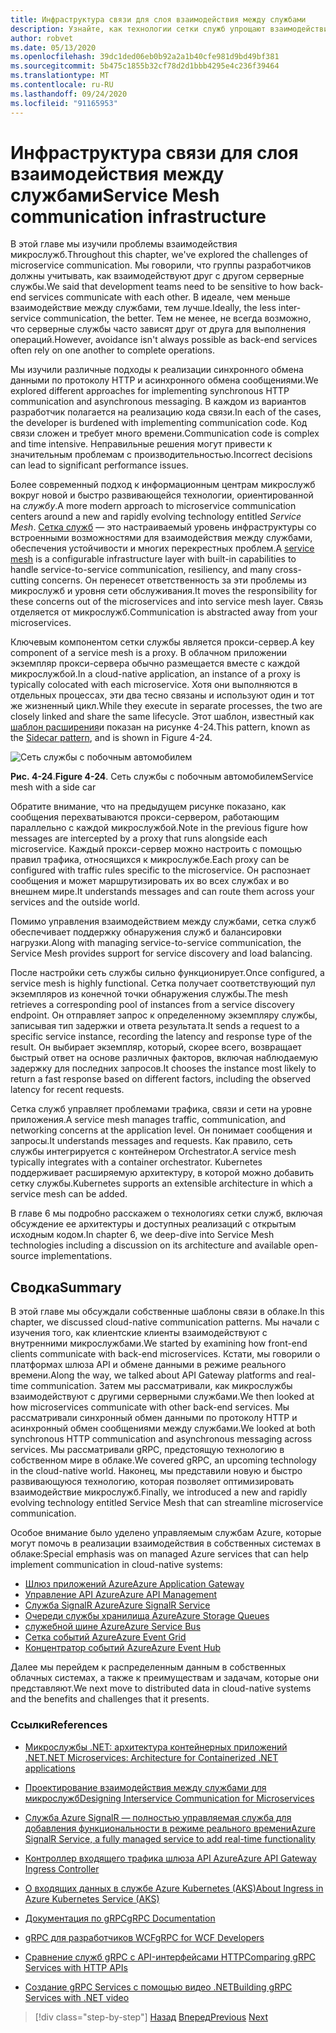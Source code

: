 ```yaml
---
title: Инфраструктура связи для слоя взаимодействия между службами
description: Узнайте, как технологии сетки служб упрощают взаимодействие с микрослужбами, встроенные в облако
author: robvet
ms.date: 05/13/2020
ms.openlocfilehash: 39dc1ded06eb0b92a2a1b40cfe981d9bd49bf381
ms.sourcegitcommit: 5b475c1855b32cf78d2d1bbb4295e4c236f39464
ms.translationtype: MT
ms.contentlocale: ru-RU
ms.lasthandoff: 09/24/2020
ms.locfileid: "91165953"
---
```

# <a name="service-mesh-communication-infrastructure"></a><span data-ttu-id="c547c-103">Инфраструктура связи для слоя взаимодействия между службами</span><span class="sxs-lookup"><span data-stu-id="c547c-103">Service Mesh communication infrastructure</span></span>

<span data-ttu-id="c547c-104">В этой главе мы изучили проблемы взаимодействия микрослужб.</span><span class="sxs-lookup"><span data-stu-id="c547c-104">Throughout this chapter, we've explored the challenges of microservice communication.</span></span> <span data-ttu-id="c547c-105">Мы говорили, что группы разработчиков должны учитывать, как взаимодействуют друг с другом серверные службы.</span><span class="sxs-lookup"><span data-stu-id="c547c-105">We said that development teams need to be sensitive to how back-end services communicate with each other.</span></span> <span data-ttu-id="c547c-106">В идеале, чем меньше взаимодействие между службами, тем лучше.</span><span class="sxs-lookup"><span data-stu-id="c547c-106">Ideally, the less inter-service communication, the better.</span></span> <span data-ttu-id="c547c-107">Тем не менее, не всегда возможно, что серверные службы часто зависят друг от друга для выполнения операций.</span><span class="sxs-lookup"><span data-stu-id="c547c-107">However, avoidance isn't always possible as back-end services often rely on one another to complete operations.</span></span>

<span data-ttu-id="c547c-108">Мы изучили различные подходы к реализации синхронного обмена данными по протоколу HTTP и асинхронного обмена сообщениями.</span><span class="sxs-lookup"><span data-stu-id="c547c-108">We explored different approaches for implementing synchronous HTTP communication and asynchronous messaging.</span></span> <span data-ttu-id="c547c-109">В каждом из вариантов разработчик полагается на реализацию кода связи.</span><span class="sxs-lookup"><span data-stu-id="c547c-109">In each of the cases, the developer is burdened with implementing communication code.</span></span> <span data-ttu-id="c547c-110">Код связи сложен и требует много времени.</span><span class="sxs-lookup"><span data-stu-id="c547c-110">Communication code is complex and time intensive.</span></span> <span data-ttu-id="c547c-111">Неправильные решения могут привести к значительным проблемам с производительностью.</span><span class="sxs-lookup"><span data-stu-id="c547c-111">Incorrect decisions can lead to significant performance issues.</span></span>

<span data-ttu-id="c547c-112">Более современный подход к информационным центрам микрослужб вокруг новой и быстро развивающейся технологии, ориентированной на *службу*.</span><span class="sxs-lookup"><span data-stu-id="c547c-112">A more modern approach to microservice communication centers around a new and rapidly evolving technology entitled *Service Mesh*.</span></span> <span data-ttu-id="c547c-113">[Сетка служб](https://www.nginx.com/blog/what-is-a-service-mesh/) — это настраиваемый уровень инфраструктуры со встроенными возможностями для взаимодействия между службами, обеспечения устойчивости и многих перекрестных проблем.</span><span class="sxs-lookup"><span data-stu-id="c547c-113">A [service mesh](https://www.nginx.com/blog/what-is-a-service-mesh/) is a configurable infrastructure layer with built-in capabilities to handle service-to-service communication, resiliency, and many cross-cutting concerns.</span></span> <span data-ttu-id="c547c-114">Он перенесет ответственность за эти проблемы из микрослужб и уровня сети обслуживания.</span><span class="sxs-lookup"><span data-stu-id="c547c-114">It moves the responsibility for these concerns out of the microservices and into service mesh layer.</span></span> <span data-ttu-id="c547c-115">Связь отделяется от микрослужб.</span><span class="sxs-lookup"><span data-stu-id="c547c-115">Communication is abstracted away from your microservices.</span></span>

<span data-ttu-id="c547c-116">Ключевым компонентом сетки службы является прокси-сервер.</span><span class="sxs-lookup"><span data-stu-id="c547c-116">A key component of a service mesh is a proxy.</span></span> <span data-ttu-id="c547c-117">В облачном приложении экземпляр прокси-сервера обычно размещается вместе с каждой микрослужбой.</span><span class="sxs-lookup"><span data-stu-id="c547c-117">In a cloud-native application, an instance of a proxy is typically colocated with each microservice.</span></span> <span data-ttu-id="c547c-118">Хотя они выполняются в отдельных процессах, эти два тесно связаны и используют один и тот же жизненный цикл.</span><span class="sxs-lookup"><span data-stu-id="c547c-118">While they execute in separate processes, the two are closely linked and share the same lifecycle.</span></span> <span data-ttu-id="c547c-119">Этот шаблон, известный как [шаблон расширения](/azure/architecture/patterns/sidecar)и показан на рисунке 4-24.</span><span class="sxs-lookup"><span data-stu-id="c547c-119">This pattern, known as the [Sidecar pattern](/azure/architecture/patterns/sidecar), and is shown in Figure 4-24.</span></span>

![Сеть службы с побочным автомобилем](./media/service-mesh-with-side-car.png)

<span data-ttu-id="c547c-121">**Рис. 4-24**.</span><span class="sxs-lookup"><span data-stu-id="c547c-121">**Figure 4-24**.</span></span> <span data-ttu-id="c547c-122">Сеть службы с побочным автомобилем</span><span class="sxs-lookup"><span data-stu-id="c547c-122">Service mesh with a side car</span></span>

<span data-ttu-id="c547c-123">Обратите внимание, что на предыдущем рисунке показано, как сообщения перехватываются прокси-сервером, работающим параллельно с каждой микрослужбой.</span><span class="sxs-lookup"><span data-stu-id="c547c-123">Note in the previous figure how messages are intercepted by a proxy that runs alongside each microservice.</span></span> <span data-ttu-id="c547c-124">Каждый прокси-сервер можно настроить с помощью правил трафика, относящихся к микрослужбе.</span><span class="sxs-lookup"><span data-stu-id="c547c-124">Each proxy can be configured with traffic rules specific to the microservice.</span></span> <span data-ttu-id="c547c-125">Он распознает сообщения и может маршрутизировать их во всех службах и во внешнем мире.</span><span class="sxs-lookup"><span data-stu-id="c547c-125">It understands messages and can route them across your services and the outside world.</span></span>

<span data-ttu-id="c547c-126">Помимо управления взаимодействием между службами, сетка служб обеспечивает поддержку обнаружения служб и балансировки нагрузки.</span><span class="sxs-lookup"><span data-stu-id="c547c-126">Along with managing service-to-service communication, the Service Mesh provides support for service discovery and load balancing.</span></span>

<span data-ttu-id="c547c-127">После настройки сеть службы сильно функционирует.</span><span class="sxs-lookup"><span data-stu-id="c547c-127">Once configured, a service mesh is highly functional.</span></span> <span data-ttu-id="c547c-128">Сетка получает соответствующий пул экземпляров из конечной точки обнаружения службы.</span><span class="sxs-lookup"><span data-stu-id="c547c-128">The mesh retrieves a corresponding pool of instances from a service discovery endpoint.</span></span> <span data-ttu-id="c547c-129">Он отправляет запрос к определенному экземпляру службы, записывая тип задержки и ответа результата.</span><span class="sxs-lookup"><span data-stu-id="c547c-129">It sends a request to a specific service instance, recording the latency and response type of the result.</span></span> <span data-ttu-id="c547c-130">Он выбирает экземпляр, который, скорее всего, возвращает быстрый ответ на основе различных факторов, включая наблюдаемую задержку для последних запросов.</span><span class="sxs-lookup"><span data-stu-id="c547c-130">It chooses the instance most likely to return a fast response based on different factors, including the observed latency for recent requests.</span></span>

<span data-ttu-id="c547c-131">Сетка служб управляет проблемами трафика, связи и сети на уровне приложения.</span><span class="sxs-lookup"><span data-stu-id="c547c-131">A service mesh manages traffic, communication, and networking concerns at the application level.</span></span> <span data-ttu-id="c547c-132">Он понимает сообщения и запросы.</span><span class="sxs-lookup"><span data-stu-id="c547c-132">It understands messages and requests.</span></span> <span data-ttu-id="c547c-133">Как правило, сеть службы интегрируется с контейнером Orchestrator.</span><span class="sxs-lookup"><span data-stu-id="c547c-133">A service mesh typically integrates with a container orchestrator.</span></span> <span data-ttu-id="c547c-134">Kubernetes поддерживает расширяемую архитектуру, в которой можно добавить сетку службы.</span><span class="sxs-lookup"><span data-stu-id="c547c-134">Kubernetes supports an extensible architecture in which a service mesh can be added.</span></span>

<span data-ttu-id="c547c-135">В главе 6 мы подробно расскажем о технологиях сетки служб, включая обсуждение ее архитектуры и доступных реализаций с открытым исходным кодом.</span><span class="sxs-lookup"><span data-stu-id="c547c-135">In chapter 6, we deep-dive into Service Mesh technologies including a discussion on its architecture and available open-source implementations.</span></span>

## <a name="summary"></a><span data-ttu-id="c547c-136">Сводка</span><span class="sxs-lookup"><span data-stu-id="c547c-136">Summary</span></span>

<span data-ttu-id="c547c-137">В этой главе мы обсуждали собственные шаблоны связи в облаке.</span><span class="sxs-lookup"><span data-stu-id="c547c-137">In this chapter, we discussed cloud-native communication patterns.</span></span> <span data-ttu-id="c547c-138">Мы начали с изучения того, как клиентские клиенты взаимодействуют с внутренними микрослужбами.</span><span class="sxs-lookup"><span data-stu-id="c547c-138">We started by examining how front-end clients communicate with back-end microservices.</span></span> <span data-ttu-id="c547c-139">Кстати, мы говорили о платформах шлюза API и обмене данными в режиме реального времени.</span><span class="sxs-lookup"><span data-stu-id="c547c-139">Along the way, we talked about API Gateway platforms and real-time communication.</span></span> <span data-ttu-id="c547c-140">Затем мы рассматривали, как микрослужбы взаимодействуют с другими серверными службами.</span><span class="sxs-lookup"><span data-stu-id="c547c-140">We then looked at how microservices communicate with other back-end services.</span></span> <span data-ttu-id="c547c-141">Мы рассматривали синхронный обмен данными по протоколу HTTP и асинхронный обмен сообщениями между службами.</span><span class="sxs-lookup"><span data-stu-id="c547c-141">We looked at both synchronous HTTP communication and asynchronous messaging across services.</span></span> <span data-ttu-id="c547c-142">Мы рассматривали gRPC, предстоящую технологию в собственном мире в облаке.</span><span class="sxs-lookup"><span data-stu-id="c547c-142">We covered gRPC, an upcoming technology in the cloud-native world.</span></span> <span data-ttu-id="c547c-143">Наконец, мы представили новую и быстро развивающуюся технологию, которая позволяет оптимизировать взаимодействие микрослужб.</span><span class="sxs-lookup"><span data-stu-id="c547c-143">Finally, we introduced a new and rapidly evolving technology entitled Service Mesh that can streamline microservice communication.</span></span>

<span data-ttu-id="c547c-144">Особое внимание было уделено управляемым службам Azure, которые могут помочь в реализации взаимодействия в собственных системах в облаке:</span><span class="sxs-lookup"><span data-stu-id="c547c-144">Special emphasis was on managed Azure services that can help implement communication in cloud-native systems:</span></span>

- [<span data-ttu-id="c547c-145">Шлюз приложений Azure</span><span class="sxs-lookup"><span data-stu-id="c547c-145">Azure Application Gateway</span></span>](/azure/application-gateway/overview)
- [<span data-ttu-id="c547c-146">Управление API Azure</span><span class="sxs-lookup"><span data-stu-id="c547c-146">Azure API Management</span></span>](https://azure.microsoft.com/services/api-management/)
- [<span data-ttu-id="c547c-147">Служба SignalR Azure</span><span class="sxs-lookup"><span data-stu-id="c547c-147">Azure SignalR Service</span></span>](https://azure.microsoft.com/services/signalr-service/)
- [<span data-ttu-id="c547c-148">Очереди службы хранилища Azure</span><span class="sxs-lookup"><span data-stu-id="c547c-148">Azure Storage Queues</span></span>](/azure/storage/queues/storage-queues-introduction)
- [<span data-ttu-id="c547c-149">служебной шине Azure</span><span class="sxs-lookup"><span data-stu-id="c547c-149">Azure Service Bus</span></span>](/azure/service-bus-messaging/service-bus-messaging-overview)
- [<span data-ttu-id="c547c-150">Сетка событий Azure</span><span class="sxs-lookup"><span data-stu-id="c547c-150">Azure Event Grid</span></span>](/azure/event-grid/overview)
- [<span data-ttu-id="c547c-151">Концентратор событий Azure</span><span class="sxs-lookup"><span data-stu-id="c547c-151">Azure Event Hub</span></span>](https://azure.microsoft.com/services/event-hubs/)

<span data-ttu-id="c547c-152">Далее мы перейдем к распределенным данным в собственных облачных системах, а также к преимуществам и задачам, которые они представляют.</span><span class="sxs-lookup"><span data-stu-id="c547c-152">We next move to distributed data in cloud-native systems and the benefits and challenges that it presents.</span></span>

### <a name="references"></a><span data-ttu-id="c547c-153">Ссылки</span><span class="sxs-lookup"><span data-stu-id="c547c-153">References</span></span>

- [<span data-ttu-id="c547c-154">Микрослужбы .NET: архитектура контейнерных приложений .NET</span><span class="sxs-lookup"><span data-stu-id="c547c-154">.NET Microservices: Architecture for Containerized .NET applications</span></span>](https://dotnet.microsoft.com/download/thank-you/microservices-architecture-ebook)

- [<span data-ttu-id="c547c-155">Проектирование взаимодействия между службами для микрослужб</span><span class="sxs-lookup"><span data-stu-id="c547c-155">Designing Interservice Communication for Microservices</span></span>](/azure/architecture/microservices/design/interservice-communication)

- [<span data-ttu-id="c547c-156">Служба Azure SignalR — полностью управляемая служба для добавления функциональности в режиме реального времени</span><span class="sxs-lookup"><span data-stu-id="c547c-156">Azure SignalR Service, a fully managed service to add real-time functionality</span></span>](https://azure.microsoft.com/blog/azure-signalr-service-a-fully-managed-service-to-add-real-time-functionality/)

- [<span data-ttu-id="c547c-157">Контроллер входящего трафика шлюза API Azure</span><span class="sxs-lookup"><span data-stu-id="c547c-157">Azure API Gateway Ingress Controller</span></span>](https://azure.github.io/application-gateway-kubernetes-ingress/)

- [<span data-ttu-id="c547c-158">О входящих данных в службе Azure Kubernetes (AKS)</span><span class="sxs-lookup"><span data-stu-id="c547c-158">About Ingress in Azure Kubernetes Service (AKS)</span></span>](https://vincentlauzon.com/2018/10/10/about-ingress-in-azure-kubernetes-service-aks/)

- [<span data-ttu-id="c547c-159">Документация по gRPC</span><span class="sxs-lookup"><span data-stu-id="c547c-159">gRPC Documentation</span></span>](https://grpc.io/docs/guides/)

- [<span data-ttu-id="c547c-160">gRPC для разработчиков WCF</span><span class="sxs-lookup"><span data-stu-id="c547c-160">gRPC for WCF Developers</span></span>](../grpc-for-wcf-developers/index.md)

- [<span data-ttu-id="c547c-161">Сравнение служб gRPC с API-интерфейсами HTTP</span><span class="sxs-lookup"><span data-stu-id="c547c-161">Comparing gRPC Services with HTTP APIs</span></span>](/aspnet/core/grpc/comparison?view=aspnetcore-3.0)

- [<span data-ttu-id="c547c-162">Создание gRPC Services с помощью видео .NET</span><span class="sxs-lookup"><span data-stu-id="c547c-162">Building gRPC Services with .NET video</span></span>](https://channel9.msdn.com/Shows/The-Cloud-Native-Show/Building-Microservices-with-gRPC-and-NET)

>[!div class="step-by-step"]
><span data-ttu-id="c547c-163">[Назад](grpc.md)
>[Вперед](distributed-data.md)</span><span class="sxs-lookup"><span data-stu-id="c547c-163">[Previous](grpc.md)
[Next](distributed-data.md)</span></span>
